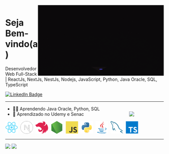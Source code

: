 <img src="code.gif" width="400px" align="right" />



# Seja Bem-vindo(a) 
Desenvolvedor Web Full-Stack | ReactJs, NextJs, NestJs, Nodejs, JavaScript, Python, Java Oracle, SQL, TypeScript

<div id="badges">
  <a href = "https://www.linkedin.com/in/arthur-gosi-b3030b253/">
    <img src="https://img.shields.io/badge/LinkedIn-171e75?style=for-the-badge&logo=linkedin&logoColor=white" alt="LinkedIn Badge"/>
  </a>
</div>

---

- 👩‍💻 Aprendendo Java Oracle, Python, SQL
- 📘 Aprendizado no Udemy e Senac
 <img src="minibanner.gif" width = "110px" align="right"/>&nbsp;

<div>
 
 <img src="https://github.com/devicons/devicon/blob/master/icons/react/react-original.svg" title="ReactJS" alt="ReactJS" width="40" height="40"/>&nbsp;
 <img src="https://github.com/devicons/devicon/blob/master/icons/nextjs/nextjs-line.svg" title="NextJS" alt="NextJS" width="40" height="40"/>&nbsp;
 <img src="https://github.com/devicons/devicon/blob/master/icons/nestjs/nestjs-plain.svg" title="NestJS" alt="NestJS" width="40" height="40"/>&nbsp;
 <img src="https://github.com/devicons/devicon/blob/master/icons/nodejs/nodejs-original.svg" title="NodeJS" alt="NodeJS" width="40" height="40"/>&nbsp;
 <img src="https://github.com/devicons/devicon/blob/master/icons/javascript/javascript-original.svg" title="JavaScript" alt="JavaScript" width="40" height="40"/>&nbsp;
 <img src="https://github.com/devicons/devicon/blob/master/icons/python/python-original.svg" title="Python" alt="Python" width="40" height="40"/>&nbsp;
 <img src="https://github.com/devicons/devicon/blob/master/icons/java/java-original.svg" title="Java Oracle" alt="Java" width="40" height="40"/>&nbsp;
 <img src="https://github.com/devicons/devicon/blob/master/icons/mysql/mysql-original.svg" title="SQL" alt="SQL" width="40" height="40"/>&nbsp;
 <img src="https://github.com/devicons/devicon/blob/master/icons/typescript/typescript-original.svg" title="TypeScript" alt="React" width="40" height="40"/>&nbsp;

</div>



---


<div align="left">
<img height = "190em" src="https://github-readme-stats.vercel.app/api/top-langs/?username=IsabelaAthayde&show_icons=true&theme=jolly"/>
<img height = "190em" src="https://github-readme-stats.vercel.app/api?username=IsabelaAthayde&theme=jolly&show_icons=true"/>
</div>
